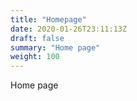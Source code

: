```yaml
---
title: "Homepage"
date: 2020-01-26T23:11:13Z
draft: false
summary: "Home page"
weight: 100
---
```

Home page